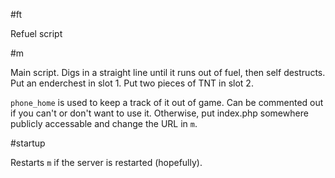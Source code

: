 #ft

Refuel script

#m

Main script. Digs in a straight line until it runs out of fuel, then self destructs. Put an enderchest in slot 1. Put two pieces of TNT in slot 2.

`phone_home` is used to keep a track of it out of game. Can be commented out if you can't or don't want to use it. Otherwise, put index.php somewhere publicly accessable and change the URL in `m`.

#startup

Restarts `m` if the server is restarted (hopefully).